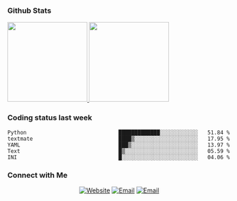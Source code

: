 
### Github Stats

<a href="https://github.com/lileixuan">
  <img height="180em" src="https://github-readme-stats.vercel.app/api?username=lileixuan&theme=buefy&show_icons=true" />
  <img height="180em" src="https://github-readme-stats.vercel.app/api/top-langs/?username=lileixuan&theme=buefy&layout=compact" />
</a>

### Coding status last week 

<!--START_SECTION:waka-->

```text
Python                             █████████████░░░░░░░░░░░░   51.84 %
textmate                           ████▒░░░░░░░░░░░░░░░░░░░░   17.95 %
YAML                               ███▒░░░░░░░░░░░░░░░░░░░░░   13.97 %
Text                               █▒░░░░░░░░░░░░░░░░░░░░░░░   05.59 %
INI                                █░░░░░░░░░░░░░░░░░░░░░░░░   04.06 %
```

<!--END_SECTION:waka-->

### Connect with Me 

<p align="center">
<a href="https://www.koomu.cn/"><img alt="Website" src="https://img.shields.io/badge/Website-www.koomu.cn-blue?style=flat-square&logo=google-chrome"></a>
<a href="mailto:lileixuan@gmail.com"><img alt="Email" src="https://img.shields.io/badge/Email-lileixuan@gmail.com-blue?style=flat-square&logo=gmail"></a>
<a href="https://www.koomu.cn/rss/"><img alt="Email" src="https://img.shields.io/badge/RSS-www.koomu.cn%2Frss%2F-blue?style=flat-square&logo=rss"></a>


</p>
